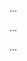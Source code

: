 <panel type="warning" header="Can do exception handling in code :star::star:" expandable expanded no-close>

<panel type="warning" header="Can explain error handling :star::star:" expandable>
  <include src="../../book/errorHandling/introduction/what/full.md" />
  <panel header=":trophy: Evidence" expanded>

...

  </panel>
</panel>

<panel type="warning" header="Can explain exceptions :star::star:" expandable>
  <include src="../../book/errorHandling/exceptions/what/full.md" />
  <panel header=":trophy: Evidence" expanded>

...

  </panel>
</panel>

<panel type="info" header="Can avoid using exceptions to control normal workflow :star::star::star:" expandable>
  <include src="../../book/errorHandling/exceptions/when/full.md" />
  <panel header=":trophy: Evidence" expanded>

...

  </panel>
</panel>

</panel>
